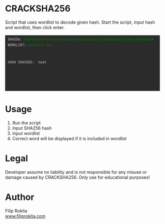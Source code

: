 # CRACKSHA256
Script that uses wordlist to decode given hash. Start the script, input hash and wordlist, then click enter.<br/>
<br/>
<img src="CRACKSHA256.png"/>

# Usage
1. Run the script
2. Input SHA256 hash
3. Input wordlist
4. Correct word will be displayed if it is included in wordlist

# Legal
Developer assume no liability and is not responsible for any misuse or damage caused by CRACKSHA256. Only use for educational purposes!

# Author
Filip Rokita<br/>
www.filiprokita.com
